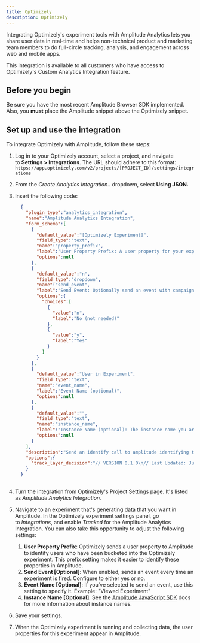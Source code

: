 ```yaml
---
title: Optimizely
description: Optimizely 
---
```


Integrating Optimizely's experiment tools with Amplitude Analytics lets you share user data in real-time and helps non-technical product and marketing team members to do full-circle tracking, analysis, and engagement across web and mobile apps.

This integration is available to all customers who have access to Optimizely's Custom Analytics Integration feature.

## Before you begin

Be sure you have the most recent Amplitude Browser SDK implemented. Also, you **must** place the Amplitude snippet above the Optimizely snippet.

## Set up and use the integration

To integrate Optimizely with Amplitude, follow these steps:

1. Log in to your Optimizely account, select a project, and navigate to **Settings > Integrations**. The URL should adhere to this format: `https://app.optimizely.com/v2/projects/[PROJECT_ID]/settings/integrations`
2. From the *Create Analytics Integration..* dropdown, select **Using JSON.**
3. Insert the following code:

    ```json
      {
        "plugin_type":"analytics_integration",
        "name":"Amplitude Analytics Integration",
        "form_schema":[
          {
            "default_value":"[Optimizely Experiment]",
            "field_type":"text",
            "name":"property_prefix",
            "label":"User Property Prefix: A user property for your experiment will be sent in an identify call. The user property will be prefixed with this prefix.",
            "options":null
          },
          {
            "default_value":"n",
            "field_type":"dropdown",
            "name":"send_event",
            "label":"Send Event: Optionally send an event with campaign, experiment, and variation info",
            "options":{
              "choices":[
                {
                  "value":"n",
                  "label":"No (not needed)"
                },
                {
                  "value":"y",
                  "label":"Yes"
                }
              ]
            }
          },
          {
            "default_value":"User in Experiment",
            "field_type":"text",
            "name":"event_name",
            "label":"Event Name (optional)",
            "options":null
          },
          {
            "default_value":"",
            "field_type":"text",
            "name":"instance_name",
            "label":"Instance Name (optional): The instance name you are using in your amplitude instrumentation eg: amplitude.getInstance('my instance name'). Usually this is blank.",
            "options":null
          }
        ],
        "description":"Send an identify call to amplitude identifying the experiment variation the user is seeing. Also, optionally send an event to amplitude that the user is in an experiment.\n\nSettings:",
        "options":{
          "track_layer_decision":"// VERSION 0.1.0\n// Last Updated: July 9th 2019\n\nvar dataSent = false;\nvar MAX_ATTEMPTS = 9;\nvar RETRY_DELAY_MS = 1000;\n\nfunction getCampaignInfo() {\n return window.optimizely\n .get(\"state\")\n .getDecisionObject({ campaignId: campaignId });\n}\n\nfunction logEvent() {\n var campaignInfo = getCampaignInfo();\n\n if (campaignInfo) {\n var eventProperties = {\n \"[Optimizely Campaign]\": campaignInfo.campaign,\n \"[Optimizely Experiment]\": campaignInfo.experiment,\n \"[Optimizely Variation]\": campaignInfo.variation,\n \"[Optimizely Holdback]\": campaignInfo.holdback\n };\n amplitude.getInstance(extension.instance_name).logEvent(extension.event_name, eventProperties);\n }\n}\n\nfunction identifyCall() {\n var campaignInfo = getCampaignInfo();\n\n if (campaignInfo) {\n var identify = new amplitude.Identify().set(\n extension.property_prefix + \" \" + campaignInfo.experiment,\n campaignInfo.variation\n );\n amplitude.getInstance(extension.instance_name).identify(identify);\n }\n}\n\nfunction sendData() {\n if (!dataSent) {\n identifyCall();\n if (extension.send_event === \"y\") {\n logEvent();\n }\n }\n dataSent = true;\n}\n\nfunction sendToAmplitude(call) {\n if (call >= MAX_ATTEMPTS) {\n return;\n }\n \n var instanceKey = extension.instance_name || \"$default_instance\";\n\n if (window.amplitude && window.amplitude.getInstance) {\n var instance = window.amplitude.getInstance(extension.instance_name);\n \n if (instance._isInitialized) {\n return sendData();\n } else if (instance.onInit) {\n instance.onInit(function() {\n sendData();\n });\n return;\n }\n }\n \n return setTimeout(function() {\n sendToAmplitude(call + 1);\n }, RETRY_DELAY_MS);\n}\nsendToAmplitude(0);"
        }
      }
        
    ```

4. Turn the integration from Optimizely's Project Settings page. It's listed as *Amplitude Analytics Integration.*
5. Navigate to an experiment that's generating data that you want in Amplitude. In the Optimizely experiment settings panel, go to *Integrations*, and enable *Tracked* for the Amplitude Analytics Integration.
    You can also take this opportunity to adjust the following settings:
    1. **User Property Prefix**: Optimizely sends a user property to Amplitude to identify users who have been bucketed into the Optimizely experiment. This prefix setting makes it easier to identify these properties in Amplitude.
    2. **Send Event [Optional]**: When enabled, sends an event every time an experiment is fired. Configure to either yes or no.
    3. **Event Name [Optional]**: If you've selected to send an event, use this setting to specify it. Example: "Viewed Experiment"
    4. **Instance Name [Optional]**: See the [Amplitude JavaScript SDK](../sdks/javascript.md#initialize) docs for more information about instance names.
6. Save your settings.
7. When the Optimizely experiment is running and collecting data, the user properties for this experiment appear in Amplitude.
